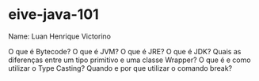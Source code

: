 # eive-java-101
Name: Luan Henrique Victorino

O que é Bytecode?
O que é JVM?
O que é JRE?
O que é JDK?
Quais as diferenças entre um tipo primitivo e uma classe Wrapper?
O que é e como utilizar o Type Casting?
Quando e por que utilizar o comando break?
